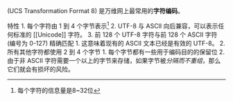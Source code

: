 (UCS Transformation Format 8) 是万维网上最常用的**字符编码**。

特性
	1. 每个字符由 1 到 4 个字节表示[^1]
	2. UTF-8 与 ASCII 向后兼容，可以表示任何标准的 [[Unicode]] 字符。
	3. 前 128 个 UTF-8 字符与前 128 个 ASCII 字符 (编号为 0-127) 精确匹配
		1. 这意味着现有的 ASCII 文本已经是有效的 UTF-8。
		2. 所有其他字符都使用 2 到 4 个字节
			1. 每个字节都有一些用于编码目的的保留位
			2. 由于非 ASCII 字符需要一个以上的字节来存储，如果字节被*分隔而不重组*，那么它们就会有损坏的风险。

[^1]: 每个字符的信息量是8~32位